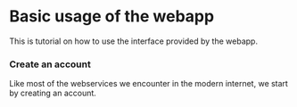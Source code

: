 # Basic usage of the webapp

This is tutorial on how to use the interface provided by the webapp.

### Create an account

Like most of the webservices we encounter in the modern internet, we start by creating an account. 